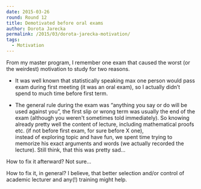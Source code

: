 ```yaml
---
date: 2015-03-26
round: Round 12
title: Demotivated before oral exams
author: Dorota Jarecka
permalink: /2015/03/dorota-jarecka-motivation/
tags:
  - Motivation
---
```


From my master program, I remember one exam that caused  the worst 
(or the weirdest) motivation to study for two reasons. 

* It was well known that statistically speaking max one person 
would pass exam during first meeting (it was an oral exam), so I actually 
didn’t spend to much time before first term.

* The general rule during the exam was “anything you say or do will be used 
against you”, the first slip or wrong term was usually the end of the exam 
(although you weren't sometimes told immediately). 
So knowing already pretty well the content of lecture, including 
mathematical proofs etc. (if not before first exam, for sure before X one),  
instead of exploring topic and have fun, we spent time trying to memorize 
his exact arguments and words (we actually recorded the lecture). Still think,
that this was pretty sad...


How to fix it afterward? Not sure...

How to fix it, in general? I believe, that better selection and/or control 
of academic lecturer and any(!) training might help.  